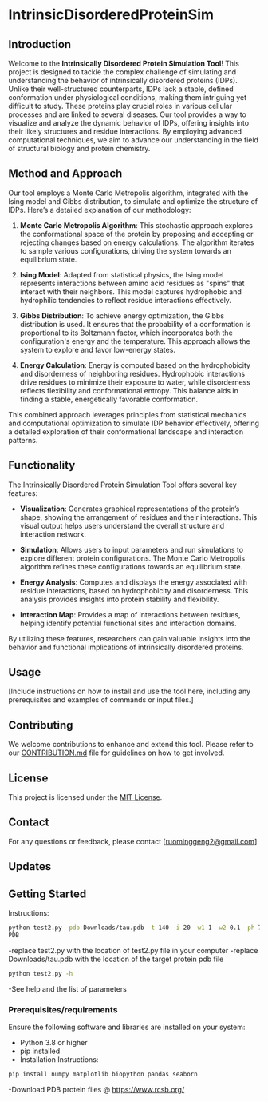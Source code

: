 # IntrinsicDisorderedProteinSim

## Introduction

Welcome to the **Intrinsically Disordered Protein Simulation Tool**! This project is designed to tackle the complex challenge of simulating and understanding the behavior of intrinsically disordered proteins (IDPs). Unlike their well-structured counterparts, IDPs lack a stable, defined conformation under physiological conditions, making them intriguing yet difficult to study. These proteins play crucial roles in various cellular processes and are linked to several diseases. Our tool provides a way to visualize and analyze the dynamic behavior of IDPs, offering insights into their likely structures and residue interactions. By employing advanced computational techniques, we aim to advance our understanding in the field of structural biology and protein chemistry.

## Method and Approach

Our tool employs a Monte Carlo Metropolis algorithm, integrated with the Ising model and Gibbs distribution, to simulate and optimize the structure of IDPs. Here’s a detailed explanation of our methodology:

1. **Monte Carlo Metropolis Algorithm**: This stochastic approach explores the conformational space of the protein by proposing and accepting or rejecting changes based on energy calculations. The algorithm iterates to sample various configurations, driving the system towards an equilibrium state.

2. **Ising Model**: Adapted from statistical physics, the Ising model represents interactions between amino acid residues as "spins" that interact with their neighbors. This model captures hydrophobic and hydrophilic tendencies to reflect residue interactions effectively.

3. **Gibbs Distribution**: To achieve energy optimization, the Gibbs distribution is used. It ensures that the probability of a conformation is proportional to its Boltzmann factor, which incorporates both the configuration's energy and the temperature. This approach allows the system to explore and favor low-energy states.

4. **Energy Calculation**: Energy is computed based on the hydrophobicity and disorderness of neighboring residues. Hydrophobic interactions drive residues to minimize their exposure to water, while disorderness reflects flexibility and conformational entropy. This balance aids in finding a stable, energetically favorable conformation.

This combined approach leverages principles from statistical mechanics and computational optimization to simulate IDP behavior effectively, offering a detailed exploration of their conformational landscape and interaction patterns.

## Functionality

The Intrinsically Disordered Protein Simulation Tool offers several key features:

- **Visualization**: Generates graphical representations of the protein’s shape, showing the arrangement of residues and their interactions. This visual output helps users understand the overall structure and interaction network.

- **Simulation**: Allows users to input parameters and run simulations to explore different protein configurations. The Monte Carlo Metropolis algorithm refines these configurations towards an equilibrium state.

- **Energy Analysis**: Computes and displays the energy associated with residue interactions, based on hydrophobicity and disorderness. This analysis provides insights into protein stability and flexibility.

- **Interaction Map**: Provides a map of interactions between residues, helping identify potential functional sites and interaction domains.

By utilizing these features, researchers can gain valuable insights into the behavior and functional implications of intrinsically disordered proteins.

## Usage

[Include instructions on how to install and use the tool here, including any prerequisites and examples of commands or input files.]

## Contributing

We welcome contributions to enhance and extend this tool. Please refer to our [CONTRIBUTION.md](CONTRIBUTION.md) file for guidelines on how to get involved.

## License

This project is licensed under the [MIT License](LICENSE).

## Contact

For any questions or feedback, please contact [ruominggeng2@gmail.com].


## Updates

## Getting Started
Instructions:

```bash
python test2.py -pdb Downloads/tau.pdb -t 140 -i 20 -w1 1 -w2 0.1 -ph 7
PDB
```
-replace test2.py with the location of test2.py file in your computer
-replace Downloads/tau.pdb with the location of the target protein pdb file
```bash
python test2.py -h
```
-See help and the list of parameters


### Prerequisites/requirements

Ensure the following software and libraries are installed on your system:
- Python 3.8 or higher
- pip installed
- Installation Instructions:
```bash
pip install numpy matplotlib biopython pandas seaborn
```
-Download PDB protein files @ https://www.rcsb.org/

